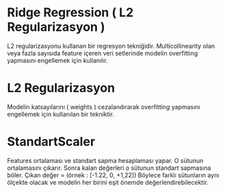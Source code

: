 # Ridge Regression ( L2 Regularizasyon )
 L2 regularizasyonu kullanan bir regresyon tekniğidir.
 Multicollinearity olan veya fazla sayısıda feature içeren veri setlerinde modelin overfitting yapmasını engellemek için kullanılır.
# L2 Regularizasyon
 Modelin katsayılarını ( weights ) cezalandırarak overfitting yapmasını engellemek için kullanılan bir tekniktir.
# StandartScaler
 Features ortalaması ve standart sapma hesaplaması yapar.
 O sütunun ortalamasını çıkarır.
 Sonra kalan değerleri o sütunun standart sapmasına böler.
 Çıkan değer = (örnek : [-1.22, 0, +1,22]) Böylece farklı sütunların aynı ölçekte olacak ve modelin her birini eşit önemde değerlendirebilecektir.
